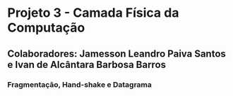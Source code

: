 # Projeto 3 - Camada Física da Computação

## Colaboradores: Jamesson Leandro Paiva Santos e Ivan de Alcântara Barbosa Barros

### Fragmentação, Hand-shake e Datagrama
